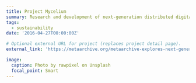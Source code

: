```yaml
---
title: Project Mycelium
summary: Research and development of next-generation distributed digital preservation.
tags:
  - sustainability
date: '2016-04-27T00:00:00Z'

# Optional external URL for project (replaces project detail page).
external_link: 'https://metaarchive.org/metaarchive-explores-next-generation-digital-preservation-solutions/'

image:
  caption: Photo by rawpixel on Unsplash
  focal_point: Smart
---
```

